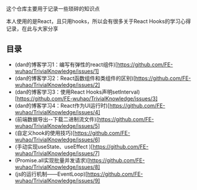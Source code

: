 这个仓库主要用于记录一些琐碎的知识点

本人使用的是React，且只用hooks，所以会有很多关于React Hooks的学习心得记录，在此与大家分享

## 目录 
* (dan的博客学习1：编写有弹性的react组件)[https://github.com/FE-wuhao/TrivialKnowledge/issues/1]
* (dan的博客学习2：React函数组件和类组件的区别)[https://github.com/FE-wuhao/TrivialKnowledge/issues/2]
* (dan的博客学习3：使用React Hooks声明setInterval)[https://github.com/FE-wuhao/TrivialKnowledge/issues/3]
* (dan的博客学习4：React作为UI运行时)[https://github.com/FE-wuhao/TrivialKnowledge/issues/4]
* (前端数据导出--下载二进制流文件)[https://github.com/FE-wuhao/TrivialKnowledge/issues/5]
* (自定义hook的使用技巧)[https://github.com/FE-wuhao/TrivialKnowledge/issues/6]
* (手动实现useState、useEffect )[https://github.com/FE-wuhao/TrivialKnowledge/issues/7]
* (Promise.all实现批量并发请求)[https://github.com/FE-wuhao/TrivialKnowledge/issues/8]
* (js的运行机制——EventLoop)[https://github.com/FE-wuhao/TrivialKnowledge/issues/9]







